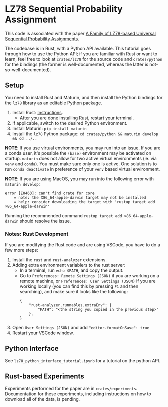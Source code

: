# LZ78 Sequential Probability Assignment
This code is associated with the paper [A Family of LZ78-based Universal Sequential Probability Assignments](https://arxiv.org/abs/2410.06589).

The codebase is in Rust, with a Python API available. This tutorial goes through how to use the Python API; if you are familiar with Rust or want to learn, feel free to look at `crates/lz78` for the source code and `crates/python` for the bindings (the former is well-documented, whereas the latter is not-so-well-documented).

## Setup
You need to install Rust and Maturin, and then install the Python bindings for the `lz78` library as an editable Python package.
1. Install Rust: [Instructions](https://www.rust-lang.org/tools/install).
    - After you are done installing Rust, restart your terminal.
2. If applicable, switch to the desired Python environment.
3. Install Maturin: `pip install maturin`
4. Install the `lz78` Python package: `cd crates/python && maturin develop && cd ../..`

**NOTE**: If you use virtual environments, you may run into an issue. If you are a conda user, it's possible the `(base)` environment may be activated on startup. `maturin` does not allow for two active virtual environments (ie. via `venv` and `conda`). You must make sure only one is active. One solution is to run `conda deactivate` in preference of your `venv` based virtual environment.

**NOTE**: If you are using MacOS, you may run into the following error with `maturin develop`:
```
error [E0463]: can't find crate for core
    = note: the X86_64-apple-darwin target may not be installed
    = help: consider downloading the target with 'rustup target add ×86_64-apple-darwin'
```
Running the recommended command `rustup target add ×86_64-apple-darwin` should resolve the issue.

### Notes: Rust Development
If you are modifying the Rust code and are using VSCode, you have to do a few more steps:
1. Install the `rust` and `rust-analyzer` extensions.
2. Adding extra environment variablers to the rust server:
    - In a terminal, run `echo $PATH`, and copy the output.
    - Go to `Preferences: Remote Settings (JSON)` if you are working on a remote machine, or `Preferences: User Settings (JSON)` if you are working locally (you can find this by pressing `F1` and then searching), and make sure it looks like the following:
        ```
        {
            "rust-analyzer.runnables.extraEnv": {
                "PATH": "<the string you copied in the previous step>"
            },
        }
        ```
3. Open `User Settings (JSON)` and add `"editor.formatOnSave": true`
4. Restart your VSCode window.

## Python Interface
See `lz78_python_interface_tutorial.ipynb` for a tutorial on the python API.

## Rust-based Experiments
Experiments performed for the paper are in `crates/experiments`. Documentation for these experiments, including instructions on how to download all of the data, is pending.
